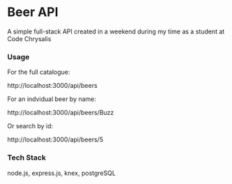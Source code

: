 # Beer API

A simple full-stack API created in a weekend during my time as a student at Code Chrysalis

### Usage

For the full catalogue:

http://localhost:3000/api/beers

For an indvidual beer by name:

http://localhost:3000/api/beers/Buzz

Or search by id:

http://localhost:3000/api/beers/5

### Tech Stack

node.js, express.js, knex, postgreSQL
